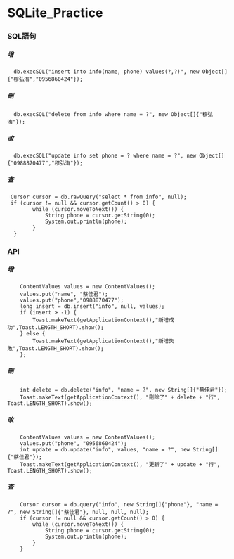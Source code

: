 # SQLite_Practice

### SQL語句
##### 增

      db.execSQL("insert into info(name, phone) values(?,?)", new Object[]{"穆弘洧","0956860424"});
##### 刪
      
      db.execSQL("delete from info where name = ?", new Object[]{"穆弘洧"});
##### 改

      db.execSQL("update info set phone = ? where name = ?", new Object[]{"0988870477","穆弘洧"});
##### 查
     
     Cursor cursor = db.rawQuery("select * from info", null);
     if (cursor != null && cursor.getCount() > 0) {
            while (cursor.moveToNext()) {
                String phone = cursor.getString(0);
                System.out.println(phone);
            }   
      }
 
### API
 
##### 增
 
        ContentValues values = new ContentValues();
        values.put("name", "蔡佳君");
        values.put("phone","0988870477");
        long insert = db.insert("info", null, values);
        if (insert > -1) {
            Toast.makeText(getApplicationContext(),"新增成功",Toast.LENGTH_SHORT).show();
        } else {
            Toast.makeText(getApplicationContext(),"新增失敗",Toast.LENGTH_SHORT).show();
        };
##### 刪    

        int delete = db.delete("info", "name = ?", new String[]{"蔡佳君"});
        Toast.makeText(getApplicationContext(), "刪除了" + delete + "行", Toast.LENGTH_SHORT).show();
##### 改

        ContentValues values = new ContentValues();
        values.put("phone", "0956860424");
        int update = db.update("info", values, "name = ?", new String[]{"蔡佳君"});
        Toast.makeText(getApplicationContext(), "更新了" + update + "行", Toast.LENGTH_SHORT).show();
##### 查

        Cursor cursor = db.query("info", new String[]{"phone"}, "name = ?", new String[]{"蔡佳君"}, null, null, null);
        if (cursor != null && cursor.getCount() > 0) {
            while (cursor.moveToNext()) {
                String phone = cursor.getString(0);
                System.out.println(phone);
            }
        }  
